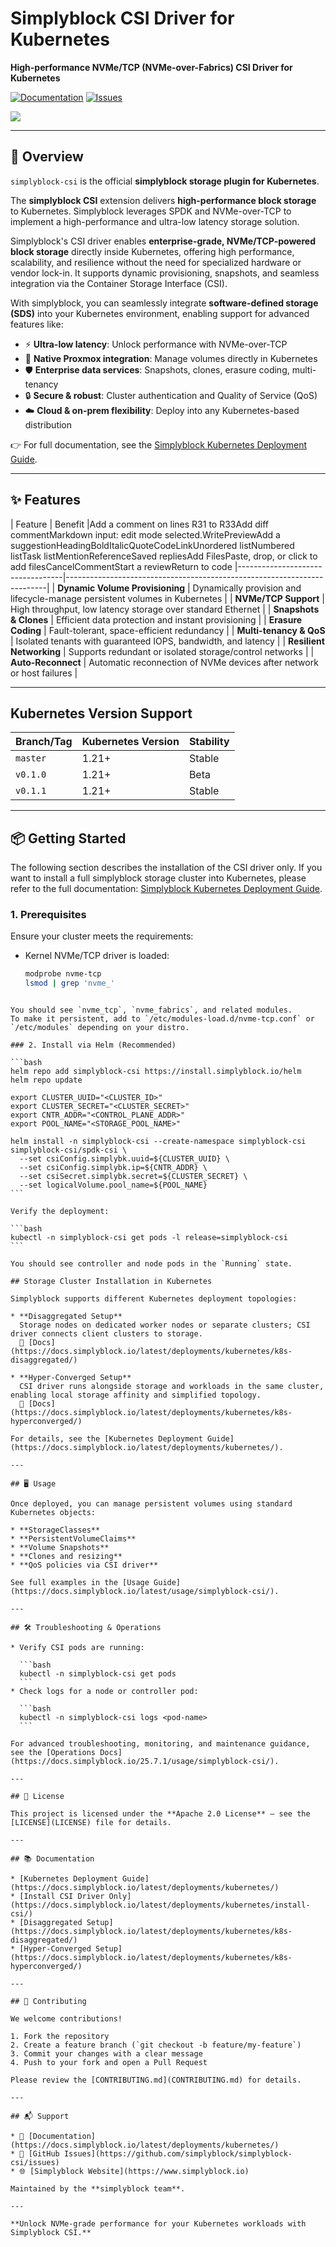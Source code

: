 # Simplyblock CSI Driver for Kubernetes

**High-performance NVMe/TCP (NVMe-over-Fabrics) CSI Driver for Kubernetes**

[![Documentation](https://img.shields.io/badge/Docs-simplyblock-blue)](https://docs.simplyblock.io/latest/deployments/kubernetes/) [![Issues](https://img.shields.io/github/issues/simplyblock/simplyblock-csi)](https://github.com/simplyblock/simplyblock-csi/issues)

![](assets/simplyblock-logo.svg)

---

## 🚀 Overview

`simplyblock-csi` is the official **simplyblock storage plugin for Kubernetes**. 

The **simplyblock CSI** extension delivers **high-performance block storage** to Kubernetes. Simplyblock leverages SPDK and NVMe-over-TCP
to implement a high-performance and ultra-low latency storage solution.

Simplyblock's CSI driver enables **enterprise-grade, NVMe/TCP-powered block storage** directly inside Kubernetes, offering high performance,
scalability, and resilience without the need for specialized hardware or vendor lock-in. It supports dynamic provisioning, snapshots, and
seamless integration via the Container Storage Interface (CSI).

With simplyblock, you can seamlessly integrate **software-defined storage (SDS)** into your Kubernetes environment, enabling support for
advanced features like:

- ⚡ **Ultra-low latency**: Unlock performance with NVMe-over-TCP
- 🧩 **Native Proxmox integration**: Manage volumes directly in Kubernetes
- 🛡️ **Enterprise data services**: Snapshots, clones, erasure coding, multi-tenancy
- 🔒 **Secure & robust**: Cluster authentication and Quality of Service (QoS)
- ☁️ **Cloud & on-prem flexibility**: Deploy into any Kubernetes-based distribution

👉 For full documentation, see the [Simplyblock Kubernetes Deployment Guide](https://docs.simplyblock.io/latest/deployments/kubernetes/).

---

## ✨ Features

| Feature                           | Benefit                                                                 |Add a comment on lines R31 to R33Add diff commentMarkdown input: edit mode selected.WritePreviewAdd a suggestionHeadingBoldItalicQuoteCodeLinkUnordered listNumbered listTask listMentionReferenceSaved repliesAdd FilesPaste, drop, or click to add filesCancelCommentStart a reviewReturn to code
|----------------------------------|-------------------------------------------------------------------------|
| **Dynamic Volume Provisioning**   | Dynamically provision and lifecycle-manage persistent volumes in Kubernetes |
| **NVMe/TCP Support**              | High throughput, low latency storage over standard Ethernet              |
| **Snapshots & Clones**           | Efficient data protection and instant provisioning                      |
| **Erasure Coding**                | Fault-tolerant, space-efficient redundancy                             |
| **Multi-tenancy & QoS**          | Isolated tenants with guaranteed IOPS, bandwidth, and latency           |
| **Resilient Networking**         | Supports redundant or isolated storage/control networks                  |
| **Auto-Reconnect**               | Automatic reconnection of NVMe devices after network or host failures   |

---

## Kubernetes Version Support

| Branch/Tag     | Kubernetes Version | Stability |
|----------------|--------------------|-----------|
| `master`       | 1.21+              | Stable    |
| `v0.1.0`       | 1.21+              | Beta      |
| `v0.1.1`       | 1.21+              | Stable    |

---

## 📦 Getting Started

The following section describes the installation of the CSI driver only. If you want to install a full simplyblock storage cluster into Kubernetes, please refer to the full documentation: [Simplyblock Kubernetes Deployment Guide](https://docs.simplyblock.io/latest/deployments/kubernetes/).

### 1. Prerequisites

Ensure your cluster meets the requirements:

- Kernel NVMe/TCP driver is loaded:

  ```bash
  modprobe nvme-tcp
  lsmod | grep 'nvme_'
````

You should see `nvme_tcp`, `nvme_fabrics`, and related modules.
To make it persistent, add to `/etc/modules-load.d/nvme-tcp.conf` or `/etc/modules` depending on your distro.

### 2. Install via Helm (Recommended)

```bash
helm repo add simplyblock-csi https://install.simplyblock.io/helm
helm repo update

export CLUSTER_UUID="<CLUSTER_ID>"
export CLUSTER_SECRET="<CLUSTER_SECRET>"
export CNTR_ADDR="<CONTROL_PLANE_ADDR>"
export POOL_NAME="<STORAGE_POOL_NAME>"

helm install -n simplyblock-csi --create-namespace simplyblock-csi simplyblock-csi/spdk-csi \
  --set csiConfig.simplybk.uuid=${CLUSTER_UUID} \
  --set csiConfig.simplybk.ip=${CNTR_ADDR} \
  --set csiSecret.simplybk.secret=${CLUSTER_SECRET} \
  --set logicalVolume.pool_name=${POOL_NAME}
```

Verify the deployment:

```bash
kubectl -n simplyblock-csi get pods -l release=simplyblock-csi
```

You should see controller and node pods in the `Running` state.

## Storage Cluster Installation in Kubernetes

Simplyblock supports different Kubernetes deployment topologies:

* **Disaggregated Setup**
  Storage nodes on dedicated worker nodes or separate clusters; CSI driver connects client clusters to storage.
  📖 [Docs](https://docs.simplyblock.io/latest/deployments/kubernetes/k8s-disaggregated/)

* **Hyper-Converged Setup**
  CSI driver runs alongside storage and workloads in the same cluster, enabling local storage affinity and simplified topology.
  📖 [Docs](https://docs.simplyblock.io/latest/deployments/kubernetes/k8s-hyperconverged/)

For details, see the [Kubernetes Deployment Guide](https://docs.simplyblock.io/latest/deployments/kubernetes/).

---

## 🖥️ Usage

Once deployed, you can manage persistent volumes using standard Kubernetes objects:

* **StorageClasses**
* **PersistentVolumeClaims**
* **Volume Snapshots**
* **Clones and resizing**
* **QoS policies via CSI driver**

See full examples in the [Usage Guide](https://docs.simplyblock.io/latest/usage/simplyblock-csi/).

---

## 🛠️ Troubleshooting & Operations

* Verify CSI pods are running:

  ```bash
  kubectl -n simplyblock-csi get pods
  ```
* Check logs for a node or controller pod:

  ```bash
  kubectl -n simplyblock-csi logs <pod-name>
  ```

For advanced troubleshooting, monitoring, and maintenance guidance, see the [Operations Docs](https://docs.simplyblock.io/25.7.1/usage/simplyblock-csi/).

---

## 📄 License

This project is licensed under the **Apache 2.0 License** — see the [LICENSE](LICENSE) file for details.

---

## 📚 Documentation

* [Kubernetes Deployment Guide](https://docs.simplyblock.io/latest/deployments/kubernetes/)
* [Install CSI Driver Only](https://docs.simplyblock.io/latest/deployments/kubernetes/install-csi/)
* [Disaggregated Setup](https://docs.simplyblock.io/latest/deployments/kubernetes/k8s-disaggregated/)
* [Hyper-Converged Setup](https://docs.simplyblock.io/latest/deployments/kubernetes/k8s-hyperconverged/)

---

## 🤝 Contributing

We welcome contributions!

1. Fork the repository
2. Create a feature branch (`git checkout -b feature/my-feature`)
3. Commit your changes with a clear message
4. Push to your fork and open a Pull Request

Please review the [CONTRIBUTING.md](CONTRIBUTING.md) for details.

---

## 📬 Support

* 📖 [Documentation](https://docs.simplyblock.io/latest/deployments/kubernetes/)
* 🐞 [GitHub Issues](https://github.com/simplyblock/simplyblock-csi/issues)
* 🌐 [Simplyblock Website](https://www.simplyblock.io)

Maintained by the **simplyblock team**.

---

**Unlock NVMe-grade performance for your Kubernetes workloads with Simplyblock CSI.**
